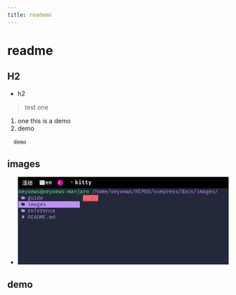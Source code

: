 ```yaml
---
title: reademo
---
```



# readme


## H2

- h2

> test one


1. one this is a demo
2. demo

```c
  demo
```


## images

- ![test](../images/test-01.png)

## demo
